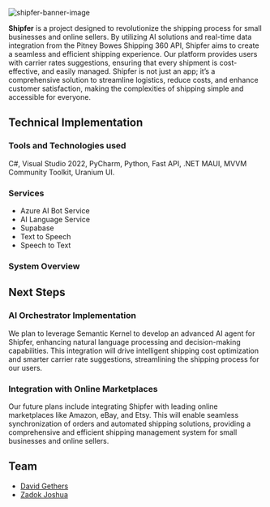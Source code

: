 ![shipfer-banner-image](https://github.com/ZadokJoshua/shipfer/assets/65626254/504f5dbd-412b-44b6-a8ae-52455583b335)

<b>Shipfer</b> is a project designed to revolutionize the shipping process for small businesses and online sellers. By utilizing AI solutions and real-time data integration from the Pitney Bowes Shipping 360 API, Shipfer aims to create a seamless and efficient shipping experience. Our platform provides users with carrier rates suggestions, ensuring that every shipment is cost-effective, and easily managed. Shipfer is not just an app; it’s a comprehensive solution to streamline logistics, reduce costs, and enhance customer satisfaction, making the complexities of shipping simple and accessible for everyone.




## Technical Implementation
### Tools and Technologies used
C#, Visual Studio 2022, PyCharm, Python, Fast API, .NET MAUI, MVVM Community Toolkit, Uranium UI.

### Services
- Azure AI Bot Service
- AI Language Service
- Supabase
- Text to Speech
- Speech to Text

### System Overview
<Diagram>

## Next Steps
### AI Orchestrator Implementation
We plan to leverage Semantic Kernel to develop an advanced AI agent for Shipfer, enhancing natural language processing and decision-making capabilities. This integration will drive intelligent shipping cost optimization and smarter carrier rate suggestions, streamlining the shipping process for our users.

### Integration with Online Marketplaces
Our future plans include integrating Shipfer with leading online marketplaces like Amazon, eBay, and Etsy. This will enable seamless synchronization of orders and automated shipping solutions, providing a comprehensive and efficient shipping management system for small businesses and online sellers.

## Team
- [David Gethers](https://github.com/dgethers)
- [Zadok Joshua](https://github.com/ZadokJoshua/)
